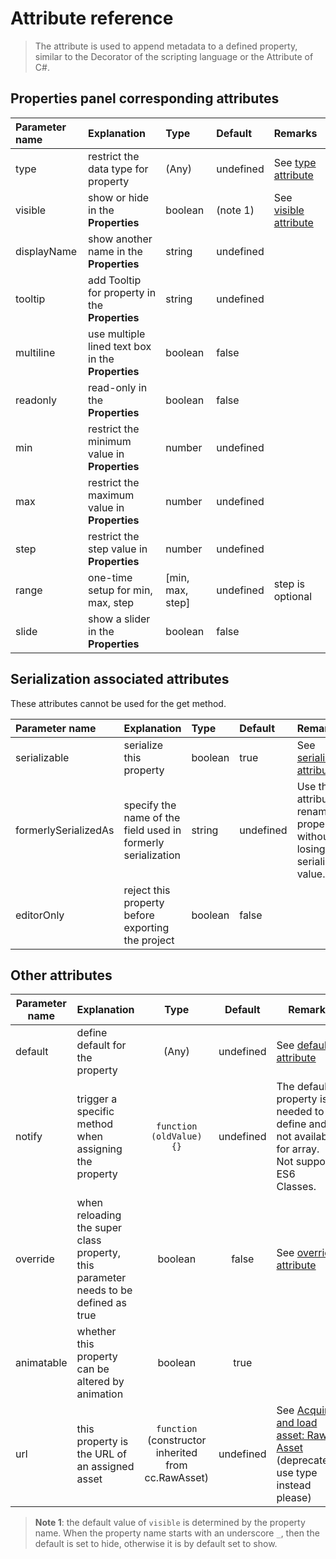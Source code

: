 # Attribute reference

> The attribute is used to append metadata to a defined property, similar to the Decorator of the scripting language or the Attribute of C#.

## Properties panel corresponding attributes

Parameter name  | Explanation | Type | Default | Remarks
:--- | :--- |:---|:---|:---
type | restrict the data type for property | (Any) | undefined | See [type attribute](class.md#type)
visible | show or hide in the **Properties** | boolean | (note 1) | See [visible attribute](class.md#visible)
displayName | show another name in the **Properties** | string | undefined |
tooltip | add Tooltip for property in the **Properties** | string | undefined |
multiline | use multiple lined text box in the **Properties** | boolean | false |
readonly | read-only in the **Properties** | boolean | false |
min | restrict the minimum value in **Properties** | number | undefined |
max | restrict the maximum value in **Properties** | number | undefined |
step | restrict the step value in **Properties** | number | undefined |
range | one-time setup for min, max, step | [min, max, step] | undefined | step is optional
slide | show a slider in the **Properties** | boolean | false |

## Serialization associated attributes

These attributes cannot be used for the get method.

Parameter name  | Explanation | Type | Default | Remarks
:--- | :--- |:--- |:---|:---
serializable | serialize this property | boolean | true | See [serializable attribute](class.md#serializable)
formerlySerializedAs | specify the name of the field used in formerly serialization | string | undefined | Use this attribute to rename a property without losing its serialized value.
editorOnly | reject this property before exporting the project | boolean | false |

## Other attributes

Parameter name  | Explanation | Type | Default | Remark
--- | --- |:---:|:---:|---
default | define default for the property | (Any) | undefined | See [default attribute](class.md#default)
notify | trigger a specific method when assigning the property | `function (oldValue) {}` | undefined | The default property is needed to define and is not available for array.<br>Not support ES6 Classes.
override | when reloading the super class property, this parameter needs to be defined as true | boolean | false | See [override attribute](class.md#override)
animatable | whether this property can be altered by animation | boolean | true |
url | this property is the URL of an assigned asset | `function` <br> (constructor inherited from cc.RawAsset) | undefined | See [Acquire and load asset: Raw Asset](https://github.com/cocos/cocos-docs/blob/8e6e4d7ef644390ec40d6cc5d30d8f1e96e46855/en/scripting/load-assets.md#raw-asset)<br>(deprecated, use type instead please)

> **Note 1**: the default value of `visible` is determined by the property name. When the property name starts with an underscore `_`, then the default is set to hide, otherwise it is by default set to show.
